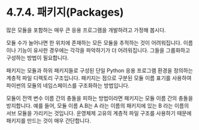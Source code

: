 # 4.7.4.     패키지\(Packages\)

많은 모듈을 포함하는 매우 큰 응용 프로그램을 개발하려고 가정해 봅시다. 

모듈 수가 늘어나면 한 위치에 존재하는 모든 모듈을 추적하는 것이 어려워집니다. 이름이나 기능이 유사한 경우에는 각각을 파악하기가 더 어려워집니다. 그들을 그룹화하고 구성하는 방법이 필요합니다. 

패키지는 모듈과 하위 패키지들로 구성된 단일 Python 응용 프로그램 환경을 정의하는 계층적 파일 디렉토리 구조입니다. 패키지는 점으로 구분된 모듈 이름 표기를 사용하여 파이썬의 모듈의 네임스페이스를 구조화하는 방법입니다. 

모듈이 전역 변수 이름 간의 충돌을 피하는 방법이라면 패키지는 모듈 이름 간의 충돌을 방지합니다. 예를 들어, 모듈 이름 A.B는 A 라는 이름의 패키지에 있는 B 라는 이름의 서브 모듈을 가리키는 것입니다. 운영체제 고유의 계층적 파일 구조를 사용하기 때문에 패키지를 만드는 것이 매우 간단합니다.

